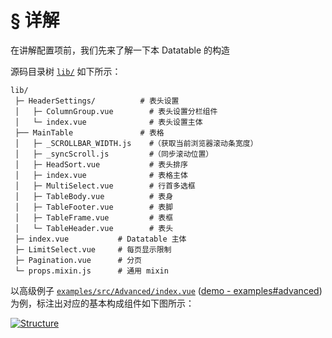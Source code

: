 # § 详解

在讲解配置项前，我们先来了解一下本 Datatable 的构造

源码目录树 [`lib/`](https://github.com/OneWayTech/vue2-datatable/tree/master/lib) 如下所示：

```
lib/
 ├─ HeaderSettings/          # 表头设置
 │   ├─ ColumnGroup.vue        # 表头设置分栏组件
 │   └─ index.vue              # 表头设置主体
 ├── MainTable               # 表格
 │   ├─ _SCROLLBAR_WIDTH.js    #（获取当前浏览器滚动条宽度）
 │   ├─ _syncScroll.js         #（同步滚动位置）
 │   ├─ HeadSort.vue           # 表头排序
 │   ├─ index.vue              # 表格主体
 │   ├─ MultiSelect.vue        # 行首多选框
 │   ├─ TableBody.vue          # 表身
 │   ├─ TableFooter.vue        # 表脚
 │   ├─ TableFrame.vue         # 表框
 │   └─ TableHeader.vue        # 表头
 ├─ index.vue           # Datatable 主体
 ├─ LimitSelect.vue     # 每页显示限制
 ├─ Pagination.vue      # 分页
 └─ props.mixin.js      # 通用 mixin
```

以高级例子 [`examples/src/Advanced/index.vue`](https://github.com/OneWayTech/vue2-datatable/blob/master/examples/src/Advanced/index.vue) ([demo - examples#advanced](https://OneWayTech.github.io/vue2-datatable/examples/dist#advanced)) 为例，标注出对应的基本构成组件如下图所示：

<a href="_images/structure.png" target="_blank" title="点击放大">
  <img src="_images/structure.png" alt="Structure">
</a>
